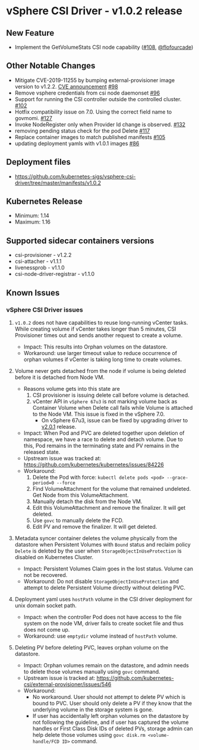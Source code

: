 <!-- markdownlint-disable MD034 -->
# vSphere CSI Driver - v1.0.2 release

## New Feature

- Implement the GetVolumeStats CSI node capability ([#108](https://github.com/kubernetes-sigs/vsphere-csi-driver/pull/108), [@flofourcade](https://github.com/flofourcade))

## Other Notable Changes

- Mitigate CVE-2019-11255 by bumping external-provisioner image version to v1.2.2. [CVE announcement](https://groups.google.com/forum/#!topic/kubernetes-security-announce/aXiYN0q4uIw) [#98](https://github.com/kubernetes-sigs/vsphere-csi-driver/pull/98)
- Remove vsphere credentials from csi node daemonset [#96](https://github.com/kubernetes-sigs/vsphere-csi-driver/pull/96)
- Support for running the CSI controller outside the controlled cluster. [#102](https://github.com/kubernetes-sigs/vsphere-csi-driver/pull/102)
- Hotfix compatibility issue on 7.0. Using the correct field name to govmomi. [#127](https://github.com/kubernetes-sigs/vsphere-csi-driver/pull/127)
- Invoke NodeRegister only when Provider Id change is observed. [#132](https://github.com/kubernetes-sigs/vsphere-csi-driver/pull/132)
- removing pending status check for the pod Delete [#117](https://github.com/kubernetes-sigs/vsphere-csi-driver/pull/117)
- Replace container images to match published manifests [#105](https://github.com/kubernetes-sigs/vsphere-csi-driver/pull/105)
- updating deployment yamls with v1.0.1 images [#86](https://github.com/kubernetes-sigs/vsphere-csi-driver/pull/86)

## Deployment files

- https://github.com/kubernetes-sigs/vsphere-csi-driver/tree/master/manifests/v1.0.2

## Kubernetes Release

- Minimum: 1.14
- Maximum: 1.16

## Supported sidecar containers versions

- csi-provisioner - v1.2.2
- csi-attacher - v1.1.1
- livenessprob - v1.1.0
- csi-node-driver-registrar - v1.1.0

## Known Issues

### vSphere CSI Driver issues

1. `v1.0.2` does not have capabilities to reuse long-running vCenter tasks. While creating volume if vCenter takes longer than 5 minutes, CSI Provisioner times out and sends another request to create a volume.
   - Impact: This results into Orphan volumes on the datastore.
   - Workaround: use larger timeout value to reduce occurrence of orphan volumes if vCenter is taking long time to create volumes.
2. Volume never gets detached from the node if volume is being deleted before it is detached from Node VM.
   - Reasons volume gets into this state are
     1. CSI provisioner is issuing delete call before volume is detached.
     2. vCenter API in `vSphere 67u3` is not marking volume back as Container Volume when Delete call fails while Volume is attached to the Node VM. This issue is fixed in the vSphere 7.0.
        - On vSphere 67u3, issue can be fixed by upgrading driver to [v2.0.1](v2.0.1.md) release.
   - Impact: When Pod and PVC are deleted together upon deletion of namespace,  we have a race to delete and detach volume. Due to this, Pod remains in the terminating state and PV remains in the released state.
   - Upstream issue was tracked at: https://github.com/kubernetes/kubernetes/issues/84226
   - Workaround:
        1. Delete the Pod with force: `kubectl delete pods <pod> --grace-period=0 --force`
        2. Find VolumeAttachment for the volume that remained undeleted. Get Node from this VolumeAttachment.
        3. Manually detach the disk from the Node VM.
        4. Edit this VolumeAttachment and remove the finalizer. It will get deleted.
        5. Use `govc` to manually delete the FCD.
        6. Edit PV and remove the finalizer. It will get deleted.

3. Metadata syncer container deletes the volume physically from the datastore when Persistent Volumes with `Bound` status and reclaim policy `Delete` is deleted by the user when `StorageObjectInUseProtection` is disabled on Kubernetes Cluster.
    - Impact: Persistent Volumes Claim goes in the lost status. Volume can not be recovered.
    - Workaround: Do not disable `StorageObjectInUseProtection` and attempt to delete Persistent Volume directly without deleting PVC.
4. Deployment yaml uses `hostPath` volume in the CSI driver deployment for unix domain socket path.
    - Impact: when the controller Pod does not have access to the file system on the node VM, driver fails to create socket file and thus does not come up.
    - Workaround: use `emptydir` volume instead of `hostPath` volume.
5. Deleting PV before deleting PVC, leaves orphan volume on the datastore.
   - Impact: Orphan volumes remain on the datastore, and admin needs to delete those volumes manually using `govc` command.
   - Upstream issue is tracked at: https://github.com/kubernetes-csi/external-provisioner/issues/546
   - Workaround:
     - No workaround. User should not attempt to delete PV which is bound to PVC. User should only delete a PV if they know that the underlying volume in the storage system is gone.
     - If user has accidentally left orphan volumes on the datastore by not following the guideline, and if user has captured the volume handles or First Class Disk IDs of deleted PVs, storage admin can help delete those volumes using `govc disk.rm <volume-handle/FCD ID>` command.
